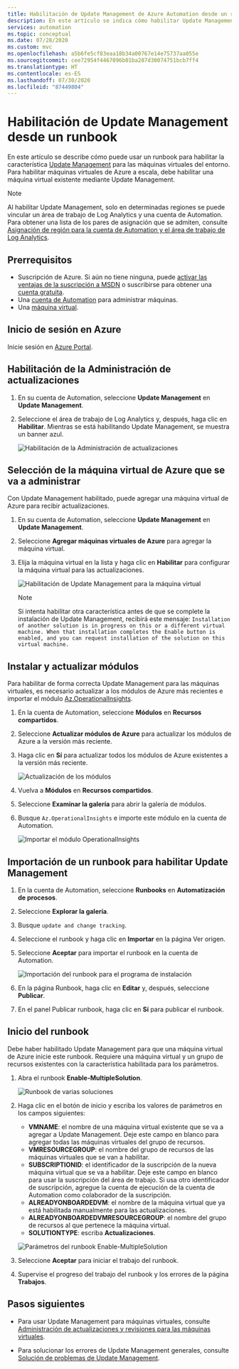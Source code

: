 ```yaml
---
title: Habilitación de Update Management de Azure Automation desde un runbook
description: En este artículo se indica cómo habilitar Update Management desde un runbook.
services: automation
ms.topic: conceptual
ms.date: 07/28/2020
ms.custom: mvc
ms.openlocfilehash: a5b6fe5cf83eaa18b34a00767e14e75737aa055e
ms.sourcegitcommit: cee72954f4467096b01ba287d30074751bcb7ff4
ms.translationtype: HT
ms.contentlocale: es-ES
ms.lasthandoff: 07/30/2020
ms.locfileid: "87449804"
---
```

# <a name="enable-update-management-from-a-runbook"></a>Habilitación de Update Management desde un runbook

En este artículo se describe cómo puede usar un runbook para habilitar la característica [Update Management](update-mgmt-overview.md) para las máquinas virtuales del entorno. Para habilitar máquinas virtuales de Azure a escala, debe habilitar una máquina virtual existente mediante Update Management. 

> [!NOTE]
> Al habilitar Update Management, solo en determinadas regiones se puede vincular un área de trabajo de Log Analytics y una cuenta de Automation. Para obtener una lista de los pares de asignación que se admiten, consulte [Asignación de región para la cuenta de Automation y el área de trabajo de Log Analytics](../how-to/region-mappings.md).

## <a name="prerequisites"></a>Prerrequisitos

* Suscripción de Azure. Si aún no tiene ninguna, puede [activar las ventajas de la suscripción a MSDN](https://azure.microsoft.com/pricing/member-offers/msdn-benefits-details/) o suscribirse para obtener una [cuenta gratuita](https://azure.microsoft.com/free/?WT.mc_id=A261C142F).
* Una [cuenta de Automation](../index.yml) para administrar máquinas.
* Una [máquina virtual](../../virtual-machines/windows/quick-create-portal.md).

## <a name="sign-in-to-azure"></a>Inicio de sesión en Azure

Inicie sesión en [Azure Portal](https://portal.azure.com).

## <a name="enable-update-management"></a>Habilitación de la Administración de actualizaciones

1. En su cuenta de Automation, seleccione **Update Management** en **Update Management**.

2. Seleccione el área de trabajo de Log Analytics y, después, haga clic en **Habilitar**. Mientras se está habilitando Update Management, se muestra un banner azul.

    ![Habilitación de la Administración de actualizaciones](media/update-mgmt-enable-runbook/update-onboard.png)

## <a name="select-azure-vm-to-manage"></a>Selección de la máquina virtual de Azure que se va a administrar

Con Update Management habilitado, puede agregar una máquina virtual de Azure para recibir actualizaciones.

1. En su cuenta de Automation, seleccione **Update Management** en **Update Management**.

2. Seleccione **Agregar máquinas virtuales de Azure** para agregar la máquina virtual.

3. Elija la máquina virtual en la lista y haga clic en **Habilitar** para configurar la máquina virtual para las actualizaciones.

   ![Habilitación de Update Management para la máquina virtual](media/update-mgmt-enable-runbook/enable-update.png)

    > [!NOTE]
    > Si intenta habilitar otra característica antes de que se complete la instalación de Update Management, recibirá este mensaje: `Installation of another solution is in progress on this or a different virtual machine. When that installation completes the Enable button is enabled, and you can request installation of the solution on this virtual machine.`

## <a name="install-and-update-modules"></a>Instalar y actualizar módulos

Para habilitar de forma correcta Update Management para las máquinas virtuales, es necesario actualizar a los módulos de Azure más recientes e importar el módulo [Az.OperationalInsights](/powershell/module/az.operationalinsights/?view=azps-3.7.0).

1. En la cuenta de Automation, seleccione **Módulos** en **Recursos compartidos**.
2. Seleccione **Actualizar módulos de Azure** para actualizar los módulos de Azure a la versión más reciente.
3. Haga clic en **Sí** para actualizar todos los módulos de Azure existentes a la versión más reciente.

    ![Actualización de los módulos](media/update-mgmt-enable-runbook/update-modules.png)

4. Vuelva a **Módulos** en **Recursos compartidos**.
5. Seleccione **Examinar la galería** para abrir la galería de módulos.
6. Busque `Az.OperationalInsights` e importe este módulo en la cuenta de Automation.

    ![Importar el módulo OperationalInsights](media/update-mgmt-enable-runbook/import-operational-insights-module.png)

## <a name="import-a-runbook-to-enable-update-management"></a>Importación de un runbook para habilitar Update Management

1. En la cuenta de Automation, seleccione **Runbooks** en **Automatización de procesos**.
2. Seleccione **Explorar la galería**.
3. Busque `update and change tracking`.
4. Seleccione el runbook y haga clic en **Importar** en la página Ver origen.
5. Seleccione **Aceptar** para importar el runbook en la cuenta de Automation.

   ![Importación del runbook para el programa de instalación](media/update-mgmt-enable-runbook/import-from-gallery.png)

6. En la página Runbook, haga clic en **Editar** y, después, seleccione **Publicar**.
7. En el panel Publicar runbook, haga clic en **Sí** para publicar el runbook.

## <a name="start-the-runbook"></a>Inicio del runbook

Debe haber habilitado Update Management para que una máquina virtual de Azure inicie este runbook. Requiere una máquina virtual y un grupo de recursos existentes con la característica habilitada para los parámetros.

1. Abra el runbook **Enable-MultipleSolution**.

   ![Runbook de varias soluciones](media/update-mgmt-enable-runbook/runbook-overview.png)

2. Haga clic en el botón de inicio y escriba los valores de parámetros en los campos siguientes:

   * **VMNAME**: el nombre de una máquina virtual existente que se va a agregar a Update Management. Deje este campo en blanco para agregar todas las máquinas virtuales del grupo de recursos.
   * **VMRESOURCEGROUP**: el nombre del grupo de recursos de las máquinas virtuales que se van a habilitar.
   * **SUBSCRIPTIONID**: el identificador de la suscripción de la nueva máquina virtual que se va a habilitar. Deje este campo en blanco para usar la suscripción del área de trabajo. Si usa otro identificador de suscripción, agregue la cuenta de ejecución de la cuenta de Automation como colaborador de la suscripción.
   * **ALREADYONBOARDEDVM**: el nombre de la máquina virtual que ya está habilitada manualmente para las actualizaciones.
   * **ALREADYONBOARDEDVMRESOURCEGROUP**: el nombre del grupo de recursos al que pertenece la máquina virtual.
   * **SOLUTIONTYPE**: escriba **Actualizaciones**.

   ![Parámetros del runbook Enable-MultipleSolution](media/update-mgmt-enable-runbook/runbook-parameters.png)

3. Seleccione **Aceptar** para iniciar el trabajo del runbook.

4. Supervise el progreso del trabajo del runbook y los errores de la página **Trabajos**.

## <a name="next-steps"></a>Pasos siguientes

* Para usar Update Management para máquinas virtuales, consulte [Administración de actualizaciones y revisiones para las máquinas virtuales](update-mgmt-manage-updates-for-vm.md).

* Para solucionar los errores de Update Management generales, consulte [Solución de problemas de Update Management](../troubleshoot/update-management.md).
